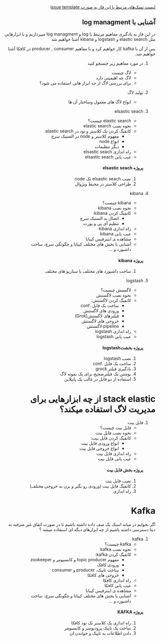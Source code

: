 <div dir="rtl" text-align='right'>

[لیست تسک‌های مرتبط با این فاز به صورت issue template](./issue-Phase03.md)

## آشنایی با log managment
در این فاز به یادگیری مفاهیم مرتبط با log و log managment میپردازیم و با ابزارهایی مثل elastic search  و  logstash  و kibana آشنا خواهیم شد

پس از آن با kafka کار خواهیم کرد  و با مفاهیم producer , consumer  در کافکا آشنا خواهیم شد.

 1. در مورد مفاهیم زیر جتسجو کنید
    - لاگ چیست
    - لاگ چه اهیمیتی دارد
    - برای بررسی لاگ از چه ابزار هایی استفاده می شود؟


 1. تولید لاگ
    - انواع لاگ های معمول وساختار آن ها

 1. elsastic seach
    - elastic search چیست؟
    - نحوه نصب elastic search
    - کانفیگ کردن یک کلاستر و نود در elastic search:
        - مفهوم کلاستر و node در الستیک سرچ
        - انواع node
        - دیگر تنظیمات
    - راه اندازی elsastic seach
    - عیب یابی elsastic seach 
    #### پروژه elsastic seach
    1. نصب elsastic seach تک node
    1. طراحی کلاستر در محیط ویژوال
    

 1. kibana
    - kibana چیست؟
    - نحوه نصب kibana
    - کانفیگ کردن kibana:
        - اتصال به الستیک سرچ
        - تنظیم آی پی و پورت
    - راه اندازی kibana
    - عیب یابی kibana
    - مشاهده ی اینترفیس کیبانا
    - آشنایی با بخش های مختلف کیبانا و چگونگی سرچ، ساخت داشبورد و ...
    #### پروژه kibana
    1. ساخت داشبورد های مختلف با سناریو های مختلف    



 1. logstash
    - لاگستش چیست؟
    - نحوه نصب لاگستش
    - کانفیگ کردن لاگستش:
        - ساخت یک فایل .conf
        - ورودی های لاگستش
        - فیلترهای لاگستش(Grok)
        - خروجی های لاگستش
        - pipeline لاگستش
    - راه اندازی logstash
    - عیب یابی logstash 
    #### پروژه بخشتlogstash
    1. نصب logstash
    1. ساخت یک فایل .conf
    1. یادگیری فیلتر grock
    1. نوشتن یک فیلترصحیح برای یک نمونه لاگ
    1. استفاده از دو فایل در غالب یک پایپلاین

# stack elastic از چه ابزارهایی برای مدیریت لاگ استفاده میکند؟

 1. فایل بیت
    - فایل بیت چیست؟
    - نحوه نصب فایل بیت
    - کانفیگ کردن فایل بیت:
        - انواع ورودی فایل بیت
        - انواع خروجی فایل بیت
    - راه اندازی فایل بیت
    - عیب یابی فایل بیت
    #### پروژه بخش فایل بیت
    1. نصب فایل بیت
    1. کانفیگ فایل بیت (ورودی رو بگیر و بزن به خروجی مختلف)
    1. راه اندازی



    

# Kafka

اگر بخوایم در میانه استک یک صف داده داشته باشیم تا در صورت اتفاق غیر مترقبه به دیتا دسترسی داشته باشیم از چه ابزارهای دیگه ای استفاده میشه ؟ 


 1. kafka
    - kafka چیست؟
    - نحوه نصب kafka
    - کانفیگ کردن kafka:
        - مفهوم topic producer و کانسیومر و zookeeper
        - ورودی کافک
        - ساخت تاپیک، producer و consumer
        - خروجی های کافکا
    - راه اندازی کافکا
    - عیب یابی کافکا
    - مشاهده ی اینترفیس کیبانا
    - آشنایی با بخش های مختلف کیبانا و چگونگی سرچ، ساخت داشبورد و ...
    #### پروژه KAFKA
    1. راه اندازی یک کلاستر تک نود کافکا
    1. ساخت یک تاپیک پرودیوسر و کانسیومر
    1. دادن اطلاعات به تاپیک و خواندن ان 




